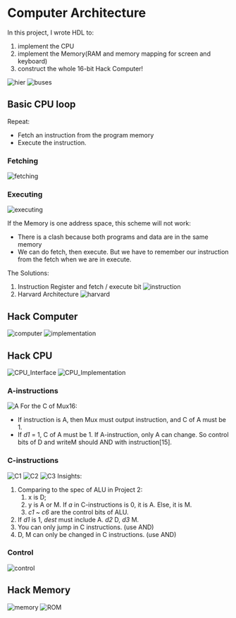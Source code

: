 # Computer Architecture

In this project, I wrote HDL to:
1. implement the CPU
2. implement the Memory(RAM and memory mapping for screen and keyboard)
3. construct the whole 16-bit Hack Computer!

![hier](images/hier.png)
![buses](images/buses.png)

## Basic CPU loop
Repeat:
- Fetch an instruction from the program memory
- Execute the instruction.

### Fetching
![fetching](images/fetching.png)

### Executing
![executing](images/executing.png)

If the Memory is one address space, this scheme will not work:
- There is a clash because both programs and data are in the same memory
- We can do fetch, then execute. But we have to remember our instruction from the fetch when we are in execute.

The Solutions: 
1. Instruction Register and fetch / execute bit
![instruction](images/InstructionRegister.png)
2. Harvard Architecture
![harvard](images/harvard.png)

## Hack Computer
![computer](images/computer.png)
![implementation](images/hack.png)

## Hack CPU
![CPU_Interface](images/CPUInterface.png)
![CPU_Implementation](images/CPUImplementation.png)

### A-instructions
![A](images/A.png)
For the C of Mux16:
- If instruction is A, then Mux must output instruction, and C of A must be 1.
- If *d1* = 1, C of A must be 1.
If A-instruction, only A can change. So control bits of D and writeM should AND with instruction[15].

### C-instructions
![C1](images/C_1.png)
![C2](images/C_2.png)
![C3](images/C_3.png)
Insights:
1. Comparing to the spec of ALU in Project 2:
   1. x is D;
   2. y is A or M. If *a* in C-instructions is 0, it is A. Else, it is M.
   3. *c1* ~ *c6* are the control bits of ALU.
2. If *d1* is 1, *dest* must include A. *d2* D, *d3* M.
3. You can only jump in C instructions. (use AND)
4. D, M can only be changed in C instructions. (use AND)

### Control
![control](images/control.png)

## Hack Memory
![memory](images/memory.png)
![ROM](images/ROM.png)